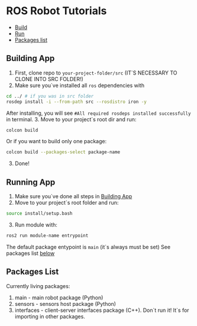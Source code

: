 # ROS Robot Tutorials
- [Build](#building-app)
- [Run](#running-app)
- [Packages list](#packages-list)

## Building App
1. First, clone repo to `your-project-folder/src` (IT`S NECESSARY TO CLONE INTO SRC FOLDER!)
2. Make sure you\`ve installed all `ros` dependencies with
```bash
cd ../ # if you was in src folder
rosdep install -i --from-path src --rosdistro iron -y
```
After installing, you will see `#All required rosdeps installed successfully` in terminal.
3. Move to your project\`s root dir and run:
```bash
colcon build
```
Or if you want to build only one package:
```bash
colcon build --packages-select package-name
```
3. Done!

## Running App
1. Make sure you\`ve done all steps in [Building App](#building-app)
2. Move to your project\`s root folder and run:
```bash
source install/setup.bash
```
3. Run module with:
```bash
ros2 run module-name entrypoint
```
The default package entypoint is `main` (it\`s always must be set)
See packages list [below](#packages-list)

## Packages List
Currently living packages:
1. main - main robot package (Python)
2. sensors - sensors host package (Python)
3. interfaces - client-server interfaces package (C++). Don\`t run it! It\`s for importing in other packages.
